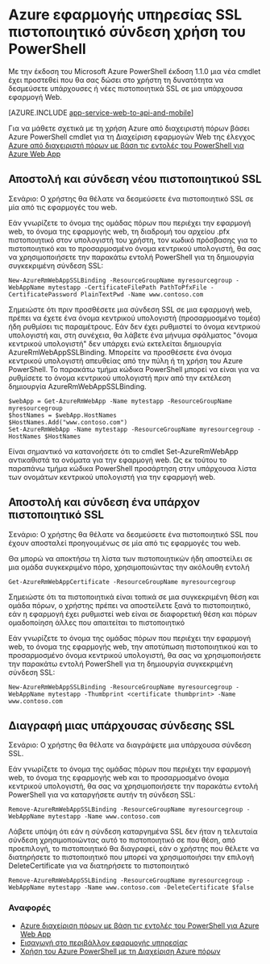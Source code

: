<properties
    pageTitle="Χρήση του PowerShell σύνδεση πιστοποιητικά SSL"
    description="Μάθετε πώς μπορείτε να συνδέσετε πιστοποιητικά SSL σε εφαρμογή web με χρήση του PowerShell."
    services="app-service\web"
    documentationCenter=""
    authors="ahmedelnably"
    manager="stefsch"
    editor=""/>

<tags
    ms.service="app-service-web"
    ms.workload="web"
    ms.tgt_pltfrm="na"
    ms.devlang="na"
    ms.topic="article"
    ms.date="01/13/2016"
    ms.author="ahmedelnably"/>

# <a name="azure-app-service-ssl-certificate-binding-using-powershell"></a>Azure εφαρμογής υπηρεσίας SSL πιστοποιητικό σύνδεση χρήση του PowerShell #

Με την έκδοση του Microsoft Azure PowerShell έκδοση 1.1.0 μια νέα cmdlet έχει προστεθεί που θα σας δώσει στο χρήστη τη δυνατότητα να δεσμεύσετε υπάρχουσες ή νέες πιστοποιητικά SSL σε μια υπάρχουσα εφαρμογή Web.

[AZURE.INCLUDE [app-service-web-to-api-and-mobile](../../includes/app-service-web-to-api-and-mobile.md)] 

Για να μάθετε σχετικά με τη χρήση Azure από διαχειριστή πόρων βάσει Azure PowerShell cmdlet για τη Διαχείριση εφαρμογών Web της έλεγχος [Azure από διαχειριστή πόρων με βάση τις εντολές του PowerShell για Azure Web App](app-service-web-app-azure-resource-manager-powershell.md)

## <a name="uploading-and-binding-a-new-ssl-certificate"></a>Αποστολή και σύνδεση νέου πιστοποιητικού SSL ##

Σενάριο: Ο χρήστης θα θέλατε να δεσμεύσετε ένα πιστοποιητικό SSL σε μία από τις εφαρμογές του web.

Εάν γνωρίζετε το όνομα της ομάδας πόρων που περιέχει την εφαρμογή web, το όνομα της εφαρμογής web, τη διαδρομή του αρχείου .pfx πιστοποιητικό στον υπολογιστή του χρήστη, τον κωδικό πρόσβασης για το πιστοποιητικό και το προσαρμοσμένο όνομα κεντρικού υπολογιστή, θα σας να χρησιμοποιήσετε την παρακάτω εντολή PowerShell για τη δημιουργία συγκεκριμένη σύνδεση SSL:

    New-AzureRmWebAppSSLBinding -ResourceGroupName myresourcegroup -WebAppName mytestapp -CertificateFilePath PathToPfxFile -CertificatePassword PlainTextPwd -Name www.contoso.com

Σημειώστε ότι πριν προσθέσετε μια σύνδεση SSL σε μια εφαρμογή web, πρέπει να έχετε ένα όνομα κεντρικού υπολογιστή (προσαρμοσμένο τομέα) ήδη ρυθμίσει τις παραμέτρους. Εάν δεν έχει ρυθμιστεί το όνομα κεντρικού υπολογιστή και, στη συνέχεια, θα λάβετε ένα μήνυμα σφάλματος "όνομα κεντρικού υπολογιστή" δεν υπάρχει ενώ εκτελείται δημιουργία AzureRmWebAppSSLBinding. Μπορείτε να προσθέσετε ένα όνομα κεντρικού υπολογιστή απευθείας από την πύλη ή τη χρήση του Azure PowerShell. Το παρακάτω τμήμα κώδικα PowerShell μπορεί να είναι για να ρυθμίσετε το όνομα κεντρικού υπολογιστή πριν από την εκτέλεση δημιουργία AzureRmWebAppSSLBinding.   
  
    $webApp = Get-AzureRmWebApp -Name mytestapp -ResourceGroupName myresourcegroup  
    $hostNames = $webApp.HostNames  
    $HostNames.Add("www.contoso.com")  
    Set-AzureRmWebApp -Name mytestapp -ResourceGroupName myresourcegroup -HostNames $HostNames   
  
Είναι σημαντικό να κατανοήσετε ότι το cmdlet Set-AzureRmWebApp αντικαθιστά τα ονόματα για την εφαρμογή web. Ως εκ τούτου το παραπάνω τμήμα κώδικα PowerShell προσάρτηση στην υπάρχουσα λίστα των ονομάτων κεντρικού υπολογιστή για την εφαρμογή web.  

## <a name="uploading-and-binding-an-existing-ssl-certificate"></a>Αποστολή και σύνδεση ένα υπάρχον πιστοποιητικό SSL ##

Σενάριο: Ο χρήστης θα θέλατε να δεσμεύσετε ένα πιστοποιητικό SSL που έχουν αποσταλεί προηγουμένως σε μία από τις εφαρμογές του web.

Θα μπορώ να αποκτήσω τη λίστα των πιστοποιητικών ήδη αποστείλει σε μια ομάδα συγκεκριμένο πόρο, χρησιμοποιώντας την ακόλουθη εντολή

    Get-AzureRmWebAppCertificate -ResourceGroupName myresourcegroup

Σημειώστε ότι τα πιστοποιητικά είναι τοπικά σε μια συγκεκριμένη θέση και ομάδα πόρων, ο χρήστης πρέπει να αποστείλετε ξανά το πιστοποιητικό, εάν η εφαρμογή έχει ρυθμιστεί web είναι σε διαφορετική θέση και πόρων ομαδοποίηση άλλες που απαιτείται το πιστοποιητικό 

Εάν γνωρίζετε το όνομα της ομάδας πόρων που περιέχει την εφαρμογή web, το όνομα της εφαρμογής web, την αποτύπωση πιστοποιητικού και το προσαρμοσμένο όνομα κεντρικού υπολογιστή, θα σας να χρησιμοποιήσετε την παρακάτω εντολή PowerShell για τη δημιουργία συγκεκριμένη σύνδεση SSL:

    New-AzureRmWebAppSSLBinding -ResourceGroupName myresourcegroup -WebAppName mytestapp -Thumbprint <certificate thumbprint> -Name www.contoso.com

## <a name="deleting-an-existing-ssl-binding"></a>Διαγραφή μιας υπάρχουσας σύνδεσης SSL  ##

Σενάριο: Ο χρήστης θα θέλατε να διαγράψετε μια υπάρχουσα σύνδεση SSL.

Εάν γνωρίζετε το όνομα της ομάδας πόρων που περιέχει την εφαρμογή web, το όνομα της εφαρμογής web και το προσαρμοσμένο όνομα κεντρικού υπολογιστή, θα σας να χρησιμοποιήσετε την παρακάτω εντολή PowerShell για να καταργήσετε αυτήν τη σύνδεση SSL:

    Remove-AzureRmWebAppSSLBinding -ResourceGroupName myresourcegroup -WebAppName mytestapp -Name www.contoso.com

Λάβετε υπόψη ότι εάν η σύνδεση καταργημένα SSL δεν ήταν η τελευταία σύνδεση χρησιμοποιώντας αυτό το πιστοποιητικό σε που θέση, από προεπιλογή, το πιστοποιητικό θα διαγραφεί, εάν ο χρήστης που θέλετε να διατηρήσετε το πιστοποιητικό που μπορεί να χρησιμοποιήσει την επιλογή DeleteCertificate για να διατηρήσετε το πιστοποιητικό

    Remove-AzureRmWebAppSSLBinding -ResourceGroupName myresourcegroup -WebAppName mytestapp -Name www.contoso.com -DeleteCertificate $false

### <a name="references"></a>Αναφορές ###
- [Azure διαχείριση πόρων με βάση τις εντολές του PowerShell για Azure Web App](app-service-web-app-azure-resource-manager-powershell.md)
- [Εισαγωγή στο περιβάλλον εφαρμογής υπηρεσίας](app-service-app-service-environment-intro.md)
- [Χρήση του Azure PowerShell με τη Διαχείριση Azure πόρων](../powershell-azure-resource-manager.md)
